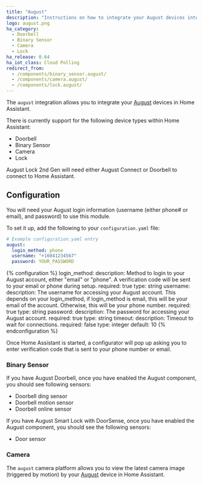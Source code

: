 ```yaml
---
title: "August"
description: "Instructions on how to integrate your August devices into Home Assistant."
logo: august.png
ha_category:
  - Doorbell
  - Binary Sensor
  - Camera
  - Lock
ha_release: 0.64
ha_iot_class: Cloud Polling
redirect_from:
  - /components/binary_sensor.august/
  - /components/camera.august/
  - /components/lock.august/
---
```


The `august` integration allows you to integrate your [August](http://august.com) devices in Home Assistant.

There is currently support for the following device types within Home Assistant:

- Doorbell
- Binary Sensor
- Camera
- Lock

<div class='note'>
August Lock 2nd Gen will need either August Connect or Doorbell to connect to Home Assistant.
</div>

## Configuration

You will need your August login information (username (either phone# or email), and password) to use this module.

To set it up, add the following to your `configuration.yaml` file:

```yaml
# Example configuration.yaml entry
august:
  login_method: phone
  username: "+16041234567"
  password: YOUR_PASSWORD
```

{% configuration %}
login_method:
  description: Method to login to your August account, either "email" or "phone". A verification code will be sent to your email or phone during setup.
  required: true
  type: string
username:
  description: The username for accessing your August account. This depends on your login_method, if login_method is email, this will be your email of the account. Otherwise, this will be your phone number.
  required: true
  type: string
password:
  description: The password for accessing your August account.
  required: true
  type: string
timeout:
  description: Timeout to wait for connections.
  required: false
  type: integer
  default: 10
{% endconfiguration %}

Once Home Assistant is started, a configurator will pop up asking you to enter verification code that is sent to your phone number or email.

### Binary Sensor

If you have August Doorbell, once you have enabled the August component, you should see following sensors:

- Doorbell ding sensor
- Doorbell motion sensor
- Doorbell online sensor

If you have August Smart Lock with DoorSense, once you have enabled the August component, you should see the following sensors:

- Door sensor

### Camera

The `august` camera platform allows you to view the latest camera image (triggered by motion) by your [August](http://august.com) device in Home Assistant.
